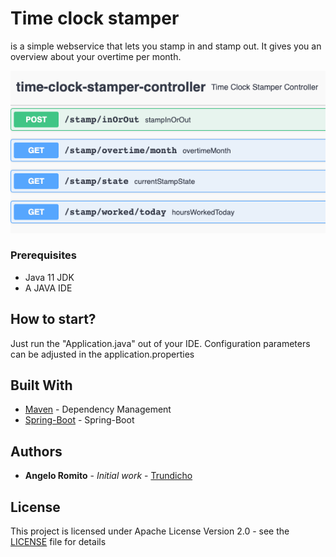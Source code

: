 # Time clock stamper
is a simple webservice that lets you stamp in and stamp out. It gives you an overview 
about your overtime per month.

![Screenshot](API.png)

### Prerequisites
- Java 11 JDK
- A JAVA IDE

## How to start?
Just run the "Application.java" out of your IDE.
Configuration parameters can be adjusted in the application.properties

## Built With
* [Maven](https://maven.apache.org/) - Dependency Management
* [Spring-Boot](http://spring.io/projects/spring-boot) - Spring-Boot

## Authors
* **Angelo Romito** - *Initial work* - [Trundicho](https://github.com/Trundicho)

## License
This project is licensed under Apache License Version 2.0 - see the [LICENSE](LICENSE) file for details
